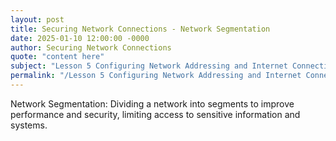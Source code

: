 ```yaml
---
layout: post
title: Securing Network Connections - Network Segmentation
date: 2025-01-10 12:00:00 -0000
author: Securing Network Connections
quote: "content here"
subject: "Lesson 5 Configuring Network Addressing and Internet Connections"
permalink: "/Lesson 5 Configuring Network Addressing and Internet Connections/Securing Network Connections/Securing Network Connections - Network Segmentation"
---
```


Network Segmentation: Dividing a network into segments to improve performance and security, limiting access to sensitive information and systems.
